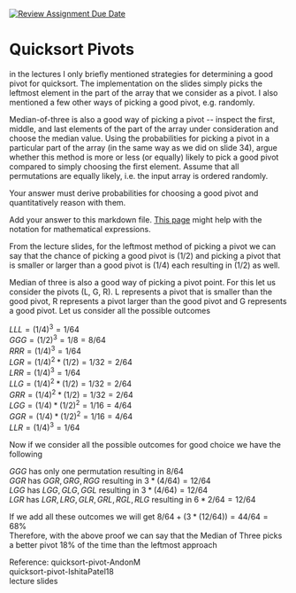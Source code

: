 [![Review Assignment Due Date](https://classroom.github.com/assets/deadline-readme-button-24ddc0f5d75046c5622901739e7c5dd533143b0c8e959d652212380cedb1ea36.svg)](https://classroom.github.com/a/IF3rQO50)
# Quicksort Pivots

in the lectures I only briefly mentioned strategies for determining a good pivot
for quicksort. The implementation on the slides simply picks the leftmost
element in the part of the array that we consider as a pivot. I also mentioned a
few other ways of picking a good pivot, e.g. randomly.

Median-of-three is also a good way of picking a pivot -- inspect the first,
middle, and last elements of the part of the array under consideration and
choose the median value. Using the probabilities for picking a pivot in a
particular part of the array (in the same way as we did on slide 34), argue
whether this method is more or less (or equally) likely to pick a good pivot
compared to simply choosing the first element. Assume that all permutations are
equally likely, i.e. the input array is ordered randomly.

Your answer must derive probabilities for choosing a good pivot and
quantitatively reason with them.

Add your answer to this markdown file. [This
page](https://docs.github.com/en/get-started/writing-on-github/working-with-advanced-formatting/writing-mathematical-expressions)
might help with the notation for mathematical expressions.



From the lecture slides, for the leftmost method of picking a pivot we can say that the chance of picking a good pivot is (1/2) and picking a pivot that is smaller or larger than a good pivot is (1/4) each resulting in (1/2) as well. 

Median of three is also a good way of picking a pivot point. For this let us consider the pivots (L, G, R). L represents a pivot that is smaller than the good pivot, R represents a pivot larger than the good pivot and G represents a good pivot. Let us consider all the possible outcomes


$LLL = (1/4)^3 = 1/64$\
$GGG = (1/2)^3 = 1/8 = 8/64$\
$RRR = (1/4)^3 = 1/64$\
$LGR = (1/4)^2 * (1/2) = 1/32 = 2/64$\
$LRR = (1/4)^3 = 1/64$\
$LLG = (1/4)^2 * (1/2) = 1/32 = 2/64$\
$GRR = (1/4)^2 * (1/2) = 1/32 = 2/64$\
$LGG = (1/4) * (1/2)^2 = 1/16 = 4/64$\
$GGR = (1/4) * (1/2)^2 = 1/16 = 4/64$\
$LLR = (1/4)^3 = 1/64$

Now if we consider all the possible outcomes for good choice we have the following

$GGG$ has only one permutation resulting in $8/64$\
$GGR$ has $GGR, GRG, RGG$ resulting in $3 * (4/64) = 12/64$\
$LGG$ has $LGG, GLG, GGL$ resulting in $3 * (4/64) = 12/64$\
$LGR$ has $LGR, LRG, GLR, GRL, RGL, RLG$ resulting in $6 * 2/64 = 12/64$

If we add all these outcomes we will get $8/64 + (3 * (12/64)) = 44/64 = 68\%$\
Therefore, with the above proof we can say that the Median of Three picks a better pivot 18% of the time than the leftmost approach

Reference:
quicksort-pivot-AndonM\
quicksort-pivot-IshitaPatel18\
lecture slides

